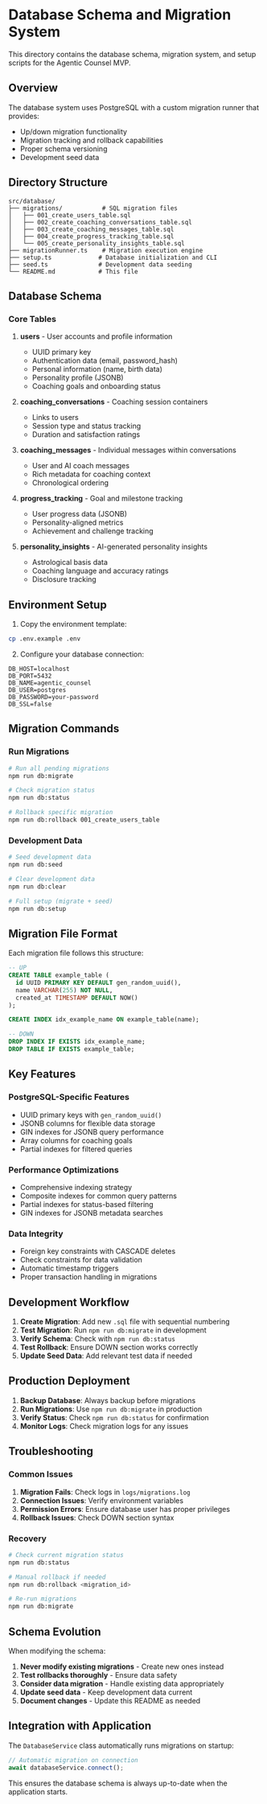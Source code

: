 # Database Schema and Migration System

This directory contains the database schema, migration system, and setup scripts for the Agentic Counsel MVP.

## Overview

The database system uses PostgreSQL with a custom migration runner that provides:
- Up/down migration functionality
- Migration tracking and rollback capabilities
- Proper schema versioning
- Development seed data

## Directory Structure

```
src/database/
├── migrations/           # SQL migration files
│   ├── 001_create_users_table.sql
│   ├── 002_create_coaching_conversations_table.sql
│   ├── 003_create_coaching_messages_table.sql
│   ├── 004_create_progress_tracking_table.sql
│   └── 005_create_personality_insights_table.sql
├── migrationRunner.ts    # Migration execution engine
├── setup.ts             # Database initialization and CLI
├── seed.ts              # Development data seeding
└── README.md            # This file
```

## Database Schema

### Core Tables

1. **users** - User accounts and profile information
   - UUID primary key
   - Authentication data (email, password_hash)
   - Personal information (name, birth data)
   - Personality profile (JSONB)
   - Coaching goals and onboarding status

2. **coaching_conversations** - Coaching session containers
   - Links to users
   - Session type and status tracking
   - Duration and satisfaction ratings

3. **coaching_messages** - Individual messages within conversations
   - User and AI coach messages
   - Rich metadata for coaching context
   - Chronological ordering

4. **progress_tracking** - Goal and milestone tracking
   - User progress data (JSONB)
   - Personality-aligned metrics
   - Achievement and challenge tracking

5. **personality_insights** - AI-generated personality insights
   - Astrological basis data
   - Coaching language and accuracy ratings
   - Disclosure tracking

## Environment Setup

1. Copy the environment template:
```bash
cp .env.example .env
```

2. Configure your database connection:
```env
DB_HOST=localhost
DB_PORT=5432
DB_NAME=agentic_counsel
DB_USER=postgres
DB_PASSWORD=your-password
DB_SSL=false
```

## Migration Commands

### Run Migrations
```bash
# Run all pending migrations
npm run db:migrate

# Check migration status
npm run db:status

# Rollback specific migration
npm run db:rollback 001_create_users_table
```

### Development Data
```bash
# Seed development data
npm run db:seed

# Clear development data
npm run db:clear

# Full setup (migrate + seed)
npm run db:setup
```

## Migration File Format

Each migration file follows this structure:

```sql
-- UP
CREATE TABLE example_table (
  id UUID PRIMARY KEY DEFAULT gen_random_uuid(),
  name VARCHAR(255) NOT NULL,
  created_at TIMESTAMP DEFAULT NOW()
);

CREATE INDEX idx_example_name ON example_table(name);

-- DOWN
DROP INDEX IF EXISTS idx_example_name;
DROP TABLE IF EXISTS example_table;
```

## Key Features

### PostgreSQL-Specific Features
- UUID primary keys with `gen_random_uuid()`
- JSONB columns for flexible data storage
- GIN indexes for JSONB query performance
- Array columns for coaching goals
- Partial indexes for filtered queries

### Performance Optimizations
- Comprehensive indexing strategy
- Composite indexes for common query patterns
- Partial indexes for status-based filtering
- GIN indexes for JSONB metadata searches

### Data Integrity
- Foreign key constraints with CASCADE deletes
- Check constraints for data validation
- Automatic timestamp triggers
- Proper transaction handling in migrations

## Development Workflow

1. **Create Migration**: Add new `.sql` file with sequential numbering
2. **Test Migration**: Run `npm run db:migrate` in development
3. **Verify Schema**: Check with `npm run db:status`
4. **Test Rollback**: Ensure DOWN section works correctly
5. **Update Seed Data**: Add relevant test data if needed

## Production Deployment

1. **Backup Database**: Always backup before migrations
2. **Run Migrations**: Use `npm run db:migrate` in production
3. **Verify Status**: Check `npm run db:status` for confirmation
4. **Monitor Logs**: Check migration logs for any issues

## Troubleshooting

### Common Issues

1. **Migration Fails**: Check logs in `logs/migrations.log`
2. **Connection Issues**: Verify environment variables
3. **Permission Errors**: Ensure database user has proper privileges
4. **Rollback Issues**: Check DOWN section syntax

### Recovery

```bash
# Check current migration status
npm run db:status

# Manual rollback if needed
npm run db:rollback <migration_id>

# Re-run migrations
npm run db:migrate
```

## Schema Evolution

When modifying the schema:

1. **Never modify existing migrations** - Create new ones instead
2. **Test rollbacks thoroughly** - Ensure data safety
3. **Consider data migration** - Handle existing data appropriately
4. **Update seed data** - Keep development data current
5. **Document changes** - Update this README as needed

## Integration with Application

The `DatabaseService` class automatically runs migrations on startup:

```typescript
// Automatic migration on connection
await databaseService.connect();
```

This ensures the database schema is always up-to-date when the application starts.